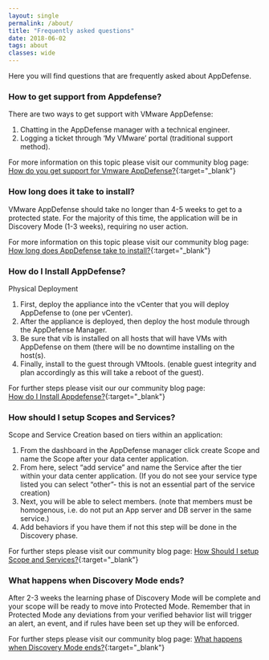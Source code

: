 ```yaml
---
layout: single
permalink: /about/
title: "Frequently asked questions"
date: 2018-06-02
tags: about
classes: wide
---
```


Here you will find questions that are frequently asked about AppDefense. 


### How to get support from Appdefense?

There are two ways to get support with VMware AppDefense:

1. Chatting in the AppDefense manager with a technical engineer.
2. Logging a ticket through ‘My VMware’ portal (traditional support method).

For more information on this topic please visit our community blog page:
[How do you get support for Vmware AppDefense?](https://communities.vmware.com/thread/616075){:target="_blank"} 



### How long does it take to install? 

VMware AppDefense should take no longer than 4-5 weeks to get to a protected state. For the majority of this time, the application will be in Discovery Mode (1-3 weeks), requiring no user action. 

For more information on this topic please visit our community blog page:
[How long does AppDefense take to install?](https://communities.vmware.com/message/2872636#2872636){:target="_blank"} 

### How do I Install AppDefense? 

Physical Deployment

1. First, deploy the appliance into the vCenter that you will deploy AppDefense to (one per vCenter).
2. After the appliance is deployed, then deploy the host module through the AppDefense Manager.
3. Be sure that vib is installed on all hosts that will have VMs with AppDefense on them (there will be no downtime installing on the host(s).
4. Finally, install to the guest through VMtools. (enable guest integrity and plan accordingly as this will take a reboot of the guest).

For further steps please visit our our community blog page:  
[How do I Install Appdefense?](https://communities.vmware.com/thread/613569){:target="_blank"} 


### How should I setup Scopes and Services? 

Scope and Service Creation based on tiers within an application: 

1. From the dashboard in the AppDefense manager click create Scope and name the Scope after your data center application.
2. From here, select “add service” and name the Service after the tier within your data center application. (If you do not see your service type listed you can select “other”- this is not an essential part of the service creation)
3. Next, you will be able to select members. (note that members must be homogenous, i.e. do not put an App server and DB server in the same service.)
4. Add behaviors if you have them if not this step will be done in the Discovery phase.

For further steps please visit our community blog page: 
[How Should I setup Scope and Services?](https://communities.vmware.com/thread/614669){:target="_blank"} 


### What happens when Discovery Mode ends? 

After 2-3 weeks the learning phase of Discovery Mode will be complete and your scope will be ready to move into Protected Mode. Remember that in Protected Mode any deviations from your verified behavior list will trigger an alert, an event, and if rules have been set up they will be enforced.

For further steps please visit our community blog page: 
[What happens when Discovery Mode ends?](https://communities.vmware.com/thread/615819){:target="_blank"}








